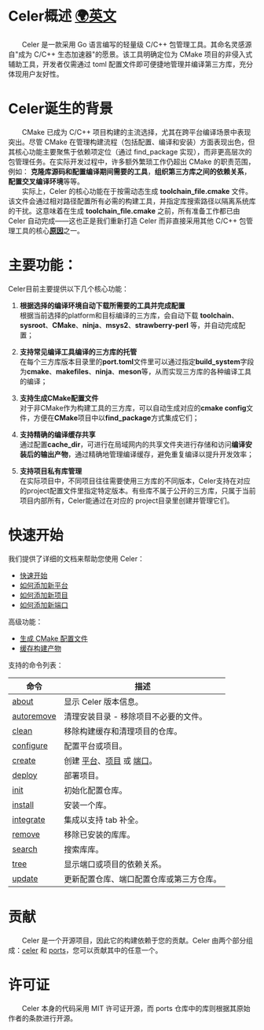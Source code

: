 # Celer概述 [🌍英文](../en-US/README.md)

&emsp;&emsp;Celer 是一款采用 Go 语言编写的轻量级 C/C++ 包管理工具。其命名灵感源自"成为 C/C++ 生态加速器"的愿景。该工具明确定位为 CMake 项目的非侵入式辅助工具，开发者仅需通过 toml 配置文件即可便捷地管理并编译第三方库，充分体现用户友好性。

# Celer诞生的背景

&emsp;&emsp;CMake 已成为 C/C++ 项目构建的主流选择，尤其在跨平台编译场景中表现突出。尽管 CMake 在管理构建流程（包括配置、编译和安装）方面表现出色，但其核心功能主要聚焦于依赖项定位（通过 find_package 实现），而非更高层次的包管理任务。在实际开发过程中，许多额外繁琐工作仍超出 CMake 的职责范围，例如： **克隆库源码和配置编译期间需要的工具**，**组织第三方库之间的依赖关系**， **配置交叉编译环境**等等。  
&emsp;&emsp;实际上，Celer 的核心功能在于按需动态生成 **toolchain_file.cmake** 文件。该文件会通过相对路径配置所有必需的构建工具，并指定库搜索路径以隔离系统库的干扰。这意味着在生成 **toolchain_file.cmake** 之前，所有准备工作都已由 Celer 自动完成——这也正是我们重新打造 Celer 而非直接采用其他 C/C++ 包管理工具的核心[**原因**](./why_reinvent_celer.md)之一。

# 主要功能：

Celer目前主要提供以下几个核心功能：

1. **根据选择的编译环境自动下载所需要的工具并完成配置**  
根据当前选择的platform和目标编译的三方库，会自动下载 **toolchain**、**sysroot**、**CMake**、**ninja**、**msys2**、**strawberry-perl** 等，并自动完成配置；

2. **支持常见编译工具编译的三方库的托管**  
在每个三方库版本目录里的**port.toml**文件里可以通过指定**build_system**字段为**cmake**、**makefiles**、**ninja**、**meson**等，从而实现三方库的各种编译工具的编译；

3. **支持生成CMake配置文件**  
对于非CMake作为构建工具的三方库，可以自动生成对应的**cmake config**文件，方便在**CMake**项目中以**find_package**方式集成它们；

4. **支持精确的编译缓存共享**  
通过配置**cache_dir**，可进行在局域网内的共享文件夹进行存储和访问**编译安装后的输出产物**，通过精确地管理编译缓存，避免重复编译以提升开发效率；

5. **支持项目私有库管理**  
在实际项目中，不同项目往往需要使用三方库的不同版本，Celer支持在对应的project配置文件里指定特定版本。有些库不属于公开的三方库，只属于当前项目内部所有，Celer能通过在对应的 project目录里创建并管理它们。

# 快速开始

我们提供了详细的文档来帮助您使用 Celer：

- [快速开始](./quick_start.md)
- [如何添加新平台](./config_add_platform.md)
- [如何添加新项目](./config_add_project.md)
- [如何添加新端口](./config_add_port.md)

高级功能：

- [生成 CMake 配置文件](./config_generate_cmake_config.md)
- [缓存构建产物](./config_cache_management.md)

支持的命令列表：

| 命令                               | 描述                                  |
| ------------------------------------- | --------------------------------- |
| [about](./cmd_about.md)               | 显示 Celer 版本信息。 |
| [autoremove](./cmd_autoremove.md)     | 清理安装目录 - 移除项目不必要的文件。|
| [clean](./cmd_clean.md)               | 移除构建缓存和清理项目的仓库。|
| [configure](./quick_start.md#4-configure-platform-or-project) | 配置平台或项目。|
| [create](./cmd_create.md)             | 创建 [平台](./config_add_platform.md)、[项目](./config_add_project.md) 或 [端口](./config_add_port.md)。 |
| [deploy](./cmd_deploy.md)             | 部署项目。|
| [init](./quick_start.md#3-setup-conf) | 初始化配置仓库。|
| [install](./cmd_install.md)           | 安装一个库。|
| [integrate](./cmd_integrate.md)       | 集成以支持 tab 补全。|
| [remove](./cmd_remove.md)             | 移除已安装的库库。|
| [search](./cmd_search.md)             | 搜索库库。|
| [tree](./cmd_tree.md)                 | 显示端口或项目的依赖关系。| 
| [update](./cmd_update.md)             | 更新配置仓库、端口配置仓库或第三方仓库。|

# 贡献

&emsp;&emsp;Celer 是一个开源项目，因此它的构建依赖于您的贡献。Celer 由两个部分组成：[celer](https://github.com/celer-pkg/celer.git) 和 [ports](https://github.com/celer-pkg/ports.git)，您可以贡献其中的任意一个。

# 许可证

&emsp;&emsp;Celer 本身的代码采用 MIT 许可证开源，而 ports 仓库中的库则根据其原始作者的条款进行开源。
